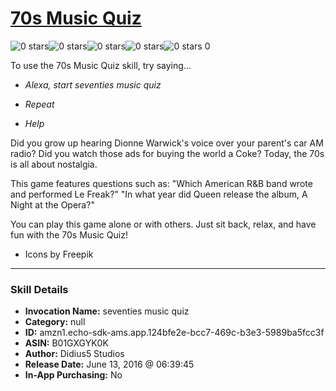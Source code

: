 # [70s Music Quiz](http://alexa.amazon.com/#skills/amzn1.echo-sdk-ams.app.124bfe2e-bcc7-469c-b3e3-5989ba5fcc3f)
![0 stars](../../images/ic_star_border_black_18dp_1x.png)![0 stars](../../images/ic_star_border_black_18dp_1x.png)![0 stars](../../images/ic_star_border_black_18dp_1x.png)![0 stars](../../images/ic_star_border_black_18dp_1x.png)![0 stars](../../images/ic_star_border_black_18dp_1x.png) 0

To use the 70s Music Quiz skill, try saying...

* *Alexa, start seventies music quiz*

* *Repeat*

* *Help*

Did you grow up hearing Dionne Warwick's voice over your parent's car AM radio? Did you watch those ads for buying the world a Coke? 
Today, the 70s is all about nostalgia.

This game features questions such as:
"Which American R&B band wrote and performed Le Freak?"
"In what year did Queen release the album, A Night at the Opera?"

You can play this game alone or with others. Just sit back, relax, and have fun with the 70s Music Quiz!
* Icons by Freepik

***

### Skill Details

* **Invocation Name:** seventies music quiz
* **Category:** null
* **ID:** amzn1.echo-sdk-ams.app.124bfe2e-bcc7-469c-b3e3-5989ba5fcc3f
* **ASIN:** B01GXGYK0K
* **Author:** Didius5 Studios
* **Release Date:** June 13, 2016 @ 06:39:45
* **In-App Purchasing:** No
